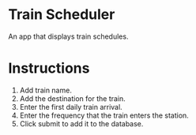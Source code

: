 # Train Scheduler
An app that displays train schedules.

# Instructions
1. Add train name.
2. Add the destination for the train.
3. Enter the first daily train arrival.
4. Enter the frequency that the train enters the station.
5. Click submit to add it to the database.

